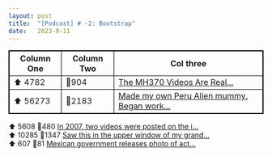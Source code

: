 ```yaml
---
layout: post
title:  "[Podcast] # -2: Bootstrap"
date:   2023-9-11
---
```


<style>
table {
    border-collapse: collapse;
}
table, th, td {
   border: 1px solid black;
}
blockquote {
    border-left: solid blue;
    padding-left: 10px;
}
</style>

| Column One    | Column Two    |   Col three  |                                                                                                                                              
| ---           | ---           | ---              |                                                                                                                                    
| ⬆ 4782 | 💬904 |  [The MH370 Videos Are Real...](https://www.reddit.com/r/conspiracy/comments/16gom4a/the_mh370_videos_are_real/)
| ⬆ 56273 | 💬2183 |  [Made my own Peru Alien mummy. Began work...](https://i.redd.it/wxno3xo292ob1.png)

⬆ 5608  💬480   [In 2007, two videos were posted on the i...](https://www.fbi.gov/wanted/ecap/unknown-suspect-1) <br>
⬆ 10285 💬1347  [Saw this in the upper window of my grand...](https://i.redd.it/6z3fyklkpbnb1.jpg) <br>
⬆ 607   💬81    [Mexican government releases photo of act...](https://i.redd.it/mlxi5m2l2gob1.jpg) <br>
